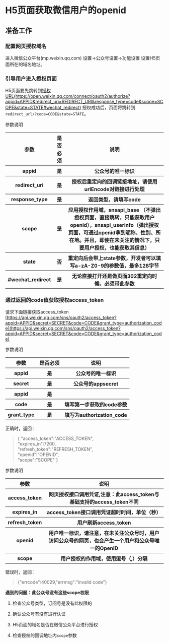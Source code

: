 # H5页面获取微信用户的openid

## 准备工作

### 配置网页授权域名

进入微信公众平台(mp.weixin.qq.com)
设置->公众号设置->功能设置
设置H5页面所在的域名地址。

### 引导用户进入授权页面

H5页面要先跳转到[授权URL(https://open.weixin.qq.com/connect/oauth2/authorize?appid=APPID&redirect_uri=REDIRECT_URI&response_type=code&scope=SCOPE&state=STATE#wechat_redirect)](https://open.weixin.qq.com/connect/oauth2/authorize?appid=APPID&redirect_uri=REDIRECT_URI&response_type=code&scope=SCOPE&state=STATE#wechat_redirect)
授权成功后，页面将跳转到`redirect_url/?code=CODE&state=STATE`。

参数说明

<table>
	<thead>
		<tr>
			<th>参数</th>
			<th>是否必须</th>
			<th>说明</th>
		</tr>
	</thead>
	<tbody>
		<tr>
			<th>appid</th>
			<th>是</th>
			<th>公众号的唯一标识</th>
		</tr>
		<tr>
			<th>redirect_uri</th>
			<th>是</th>
			<th>授权后重定向的回调链接地址，请使用urlEncode对链接进行处理</th>
		</tr>
		<tr>
			<th>response_type</th>
			<th>是</th>
			<th>返回类型，请填写code</th>
		</tr>
		<tr>
			<th>scope</th>
			<th>是</th>
			<th>应用授权作用域，snsapi_base （不弹出授权页面，直接跳转，只能获取用户openid），snsapi_userinfo（弹出授权页面，可通过openid拿到昵称、性别、所在地。并且，即使在未关注的情况下，只要用户授权，也能获取其信息）</th>
		</tr>
		<tr>
			<th>state</th>
			<th>否</th>
			<th>重定向后会带上state参数，开发者可以填写a-zA-Z0-9的参数值，最多128字节</th>
		</tr>
		<tr>
			<th>#wechat_redirect</th>
			<th>是</th>
			<th>无论直接打开还是做页面302重定向时候，必须带此参数</th>
		</tr>
	</tbody>
</table>


### 通过返回的code值获取授权access_token

请求下面链接获取access_token
[https://api.weixin.qq.com/sns/oauth2/access_token?appid=APPID&secret=SECRET&code=CODE&grant_type=authorization_code](https://api.weixin.qq.com/sns/oauth2/access_token?appid=APPID&secret=SECRET&code=CODE&grant_type=authorization_code)

参数说明

<table>
	<thead>
		<tr>
			<th>参数</th>
			<th>是否必须</th>
			<th>说明</th>
		</tr>
	</thead>
	<tbody>
		<tr>
			<th>appid</th>
			<th>是</th>
			<th>公众号的唯一标识</th>
		</tr>
		<tr>
			<th>secret</th>
			<th>是</th>
			<th>公众号的appsecret</th>
		</tr>
		<tr>
			<th>appid</th>
			<th>是</th>
			<th></th>
		</tr>
		<tr>
			<th>code</th>
			<th>是</th>
			<th>填写第一步获取的code参数</th>
		</tr>
		<tr>
			<th>grant_type</th>
			<th>是</th>
			<th>填写为authorization_code</th>
		</tr>
	</tbody>
</table>

正确时，返回：

> { "access_token":"ACCESS_TOKEN",    
 "expires_in":7200,    
 "refresh_token":"REFRESH_TOKEN",    
 "openid":"OPENID",    
 "scope":"SCOPE" } 

参数说明

<table>
	<thead>
		<tr>
			<th>参数</th>
			<th>说明</th>
		</tr>
	</thead>
	<tbody>
		<tr>
			<th>access_token</th>
			<th>网页授权接口调用凭证,注意：此access_token与基础支持的access_token不同</th>
		</tr>
		<tr>
			<th>expires_in</th>
			<th>access_token接口调用凭证超时时间，单位（秒）</th>
		</tr>
		<tr>
			<th>refresh_token</th>
			<th>用户刷新access_token</th>
		</tr>
		<tr>
			<th>openid</th>
			<th>用户唯一标识，请注意，在未关注公众号时，用户访问公众号的网页，也会产生一个用户和公众号唯一的OpenID</th>
		</tr>
		<tr>
			<th>scope</th>
			<th>用户授权的作用域，使用逗号（,）分隔</th>
		</tr>		
	</tbody>
</table>

错误时，返回：

> {"errcode":40029,"errmsg":"invalid code"} 




**遇到的问题：此公众号没有这些scope权限**

1. 检查公众号类型，订阅号是没有此权限的

2. 确认公众号有没有进行认证

3. H5页面的域名是否在微信公众平台进行授权

4. 检查授权的回调地址内`scope`参数


